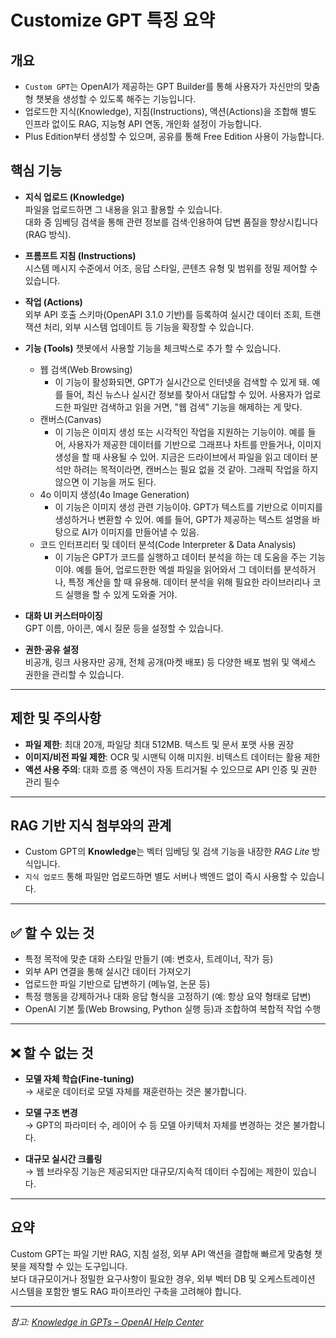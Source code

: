 # Customize GPT 특징 요약

## 개요
- `Custom GPT`는 OpenAI가 제공하는 GPT Builder를 통해 사용자가 자신만의 맞춤형 챗봇을 생성할 수 있도록 해주는 기능입니다.  
- 업로드한 지식(Knowledge), 지침(Instructions), 액션(Actions)을 조합해 별도 인프라 없이도 RAG, 지능형 API 연동, 개인화 설정이 가능합니다.
- Plus Edition부터 생성할 수 있으며, 공유를 통해 Free Edition 사용이 가능합니다.

## 핵심 기능
- **지식 업로드 (Knowledge)**  
  파일을 업로드하면 그 내용을 읽고 활용할 수 있습니다.  
  대화 중 임베딩 검색을 통해 관련 정보를 검색·인용하여 답변 품질을 향상시킵니다 (RAG 방식).

- **프롬프트 지침 (Instructions)**  
  시스템 메시지 수준에서 어조, 응답 스타일, 콘텐츠 유형 및 범위를 정밀 제어할 수 있습니다.

- **작업 (Actions)**  
  외부 API 호출 스키마(OpenAPI 3.1.0 기반)를 등록하여 실시간 데이터 조회, 트랜잭션 처리, 외부 시스템 업데이트 등 기능을 확장할 수 있습니다.

- **기능 (Tools)**
  챗봇에서 사용할 기능을 체크박스로 추가 할 수 있습니다.
  - 웹 검색(Web Browsing)
    - 이 기능이 활성화되면, GPT가 실시간으로 인터넷을 검색할 수 있게 돼.
    예를 들어, 최신 뉴스나 실시간 정보를 찾아서 대답할 수 있어.
    사용자가 업로드한 파일만 검색하고 읽을 거면, "웹 검색" 기능을 해제하는 게 맞다.
  - 캔버스(Canvas)
    - 이 기능은 이미지 생성 또는 시각적인 작업을 지원하는 기능이야.
    예를 들어, 사용자가 제공한 데이터를 기반으로 그래프나 차트를 만들거나, 이미지 생성을 할 때 사용될 수 있어.
    지금은 드라이브에서 파일을 읽고 데이터 분석만 하려는 목적이라면, 캔버스는 필요 없을 것 같아.
    그래픽 작업을 하지 않으면 이 기능을 꺼도 된다.
  - 4o 이미지 생성(4o Image Generation)
    - 이 기능은 이미지 생성 관련 기능이야. GPT가 텍스트를 기반으로 이미지를 생성하거나 변환할 수 있어.
    예를 들어, GPT가 제공하는 텍스트 설명을 바탕으로 AI가 이미지를 만들어낼 수 있음.
  - 코드 인터프리터 및 데이터 분석(Code Interpreter & Data Analysis)
    - 이 기능은 GPT가 코드를 실행하고 데이터 분석을 하는 데 도움을 주는 기능이야.
    예를 들어, 업로드한한 엑셀 파일을 읽어와서 그 데이터를 분석하거나, 특정 계산을 할 때 유용해.
    데이터 분석을 위해 필요한 라이브러리나 코드 실행을 할 수 있게 도와줄 거야.

- **대화 UI 커스터마이징**  
  GPT 이름, 아이콘, 예시 질문 등을 설정할 수 있습니다.

- **권한·공유 설정**  
  비공개, 링크 사용자만 공개, 전체 공개(마켓 배포) 등 다양한 배포 범위 및 액세스 권한을 관리할 수 있습니다.

---

## 제한 및 주의사항
- **파일 제한**: 최대 20개, 파일당 최대 512MB. 텍스트 및 문서 포맷 사용 권장
- **이미지/비전 파일 제한**: OCR 및 시맨틱 이해 미지원. 비텍스트 데이터는 활용 제한
- **액션 사용 주의**: 대화 흐름 중 액션이 자동 트리거될 수 있으므로 API 인증 및 권한 관리 필수

---

## RAG 기반 지식 첨부와의 관계
- Custom GPT의 **Knowledge**는 벡터 임베딩 및 검색 기능을 내장한 _RAG Lite_ 방식입니다.  
- `지식 업로드` 통해 파일만 업로드하면 별도 서버나 백엔드 없이 즉시 사용할 수 있습니다.

---

## ✅ 할 수 있는 것
- 특정 목적에 맞춘 대화 스타일 만들기 (예: 변호사, 트레이너, 작가 등)
- 외부 API 연결을 통해 실시간 데이터 가져오기
- 업로드한 파일 기반으로 답변하기 (메뉴얼, 논문 등)
- 특정 행동을 강제하거나 대화 응답 형식을 고정하기 (예: 항상 요약 형태로 답변)
- OpenAI 기본 툴(Web Browsing, Python 실행 등)과 조합하여 복합적 작업 수행

---

## ❌ 할 수 없는 것
- **모델 자체 학습(Fine-tuning)**  
  → 새로운 데이터로 모델 자체를 재훈련하는 것은 불가합니다.

- **모델 구조 변경**  
  → GPT의 파라미터 수, 레이어 수 등 모델 아키텍처 자체를 변경하는 것은 불가합니다.

- **대규모 실시간 크롤링**  
  → 웹 브라우징 기능은 제공되지만 대규모/지속적 데이터 수집에는 제한이 있습니다.

---

## 요약
Custom GPT는 파일 기반 RAG, 지침 설정, 외부 API 액션을 결합해 빠르게 맞춤형 챗봇을 제작할 수 있는 도구입니다.  
보다 대규모이거나 정밀한 요구사항이 필요한 경우, 외부 벡터 DB 및 오케스트레이션 시스템을 포함한 별도 RAG 파이프라인 구축을 고려해야 합니다.

---

*참고: [Knowledge in GPTs – OpenAI Help Center](https://help.openai.com/en/articles/8843948-knowledge-in-gpts)*
